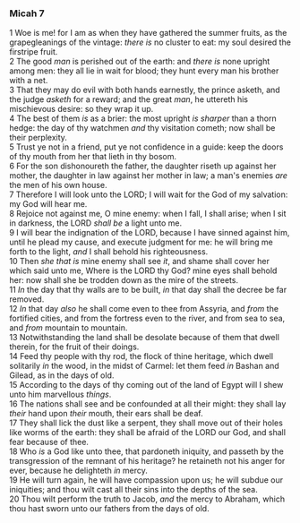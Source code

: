 ### Micah 7

1 Woe is me! for I am as when they have gathered the summer fruits, as the grapegleanings of the vintage: *there is* no cluster to eat: my soul desired the firstripe fruit.  
2 The good *man* is perished out of the earth: and *there is* none upright among men: they all lie in wait for blood; they hunt every man his brother with a net.  
3 That they may do evil with both hands earnestly, the prince asketh, and the judge *asketh* for a reward; and the great *man*, he uttereth his mischievous desire: so they wrap it up.  
4 The best of them *is* as a brier: the most upright *is sharper* than a thorn hedge: the day of thy watchmen *and* thy visitation cometh; now shall be their perplexity.  
5 Trust ye not in a friend, put ye not confidence in a guide: keep the doors of thy mouth from her that lieth in thy bosom.  
6 For the son dishonoureth the father, the daughter riseth up against her mother, the daughter in law against her mother in law; a man's enemies *are* the men of his own house.  
7 Therefore I will look unto the LORD; I will wait for the God of my salvation: my God will hear me.  
8 Rejoice not against me, O mine enemy: when I fall, I shall arise; when I sit in darkness, the LORD *shall be* a light unto me.  
9 I will bear the indignation of the LORD, because I have sinned against him, until he plead my cause, and execute judgment for me: he will bring me forth to the light, *and* I shall behold his righteousness.  
10 Then *she that is* mine enemy shall see *it*, and shame shall cover her which said unto me, Where is the LORD thy God? mine eyes shall behold her: now shall she be trodden down as the mire of the streets.  
11 *In* the day that thy walls are to be built, *in* that day shall the decree be far removed.  
12 *In* that day *also* he shall come even to thee from Assyria, and *from* the fortified cities, and from the fortress even to the river, and from sea to sea, and *from* mountain to mountain.  
13 Notwithstanding the land shall be desolate because of them that dwell therein, for the fruit of their doings.  
14 Feed thy people with thy rod, the flock of thine heritage, which dwell solitarily *in* the wood, in the midst of Carmel: let them feed *in* Bashan and Gilead, as in the days of old.  
15 According to the days of thy coming out of the land of Egypt will I shew unto him marvellous *things*.  
16 The nations shall see and be confounded at all their might: they shall lay *their* hand upon *their* mouth, their ears shall be deaf.  
17 They shall lick the dust like a serpent, they shall move out of their holes like worms of the earth: they shall be afraid of the LORD our God, and shall fear because of thee.  
18 Who *is* a God like unto thee, that pardoneth iniquity, and passeth by the transgression of the remnant of his heritage? he retaineth not his anger for ever, because he delighteth *in* mercy.  
19 He will turn again, he will have compassion upon us; he will subdue our iniquities; and thou wilt cast all their sins into the depths of the sea.  
20 Thou wilt perform the truth to Jacob, *and* the mercy to Abraham, which thou hast sworn unto our fathers from the days of old.  
